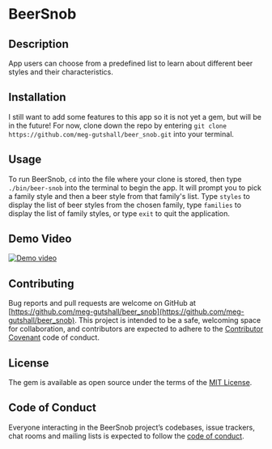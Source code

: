 # BeerSnob

## Description

App users can choose from a predefined list to learn about different beer styles and their characteristics.

## Installation

I still want to add some features to this app so it is not yet a gem, but will be in the future! For now, clone down the repo by entering `git clone https://github.com/meg-gutshall/beer_snob.git` into your terminal.

<!-- \\
Add this line to your application's Gemfile:
\\
```ruby
gem 'beer_snob'
```
\\
And then execute:
\\
    $ bundle
\\
Or install it yourself as:
\\
    $ gem install beer_snob -->

## Usage

To run BeerSnob, `cd` into the file where your clone is stored, then type `./bin/beer-snob` into the terminal to begin the app. It will prompt you to pick a family style and then a beer style from that family's list. Type `styles` to display the list of beer styles from the chosen family, type `families` to display the list of family styles, or type `exit` to quit the application.

## Demo Video

[![Demo video](https://img.youtube.com/vi/m-sAVQi9MQo/0.jpg)](https://youtu.be/m-sAVQi9MQo)

<!-- \\
## Development

After checking out the repo, run `bin/setup` to install dependencies. You can also run `bin/console` for an interactive prompt that will allow you to experiment.

To install this gem onto your local machine, run `bundle exec rake install`. To release a new version, update the version number in `version.rb`, and then run `bundle exec rake release`, which will create a git tag for the version, push git commits and tags, and push the `.gem` file to [rubygems.org](https://rubygems.org). -->

## Contributing

Bug reports and pull requests are welcome on GitHub at [https://github.com/meg-gutshall/beer_snob](https://github.com/meg-gutshall/beer_snob). This project is intended to be a safe, welcoming space for collaboration, and contributors are expected to adhere to the [Contributor Covenant](http://contributor-covenant.org) code of conduct.

## License

The gem is available as open source under the terms of the [MIT License](https://opensource.org/licenses/MIT).

## Code of Conduct

Everyone interacting in the BeerSnob project’s codebases, issue trackers, chat rooms and mailing lists is expected to follow the [code of conduct](https://github.com/meg-gutshall/beer_snob/blob/master/CODE_OF_CONDUCT.md).

